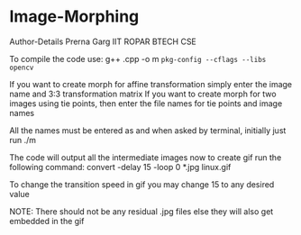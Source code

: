 # Image-Morphing
Author-Details
Prerna Garg
IIT ROPAR
BTECH CSE

To compile the code use:
g++ .cpp -o m `pkg-config --cflags --libs opencv`

If you want to create morph for affine transformation simply enter the image name and 3:3 transformation matrix
If you want to create morph for two images using tie points, then enter the file names for tie points and image names

All the names must be entered as and when asked by terminal, initially just run ./m

The code will output all the intermediate images 
now to create gif run the following command:
convert -delay 15 -loop 0 *.jpg linux.gif

To change the transition speed in gif you may change 15 to any desired value

NOTE: There should not be any residual .jpg files else they will also get embedded in the gif
